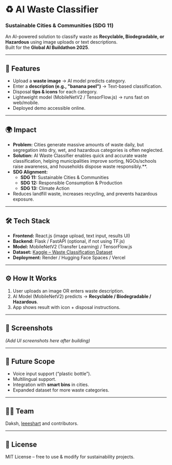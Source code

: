 # ♻️ AI Waste Classifier  
### Sustainable Cities & Communities (SDG 11)

An AI-powered solution to classify waste as **Recyclable, Biodegradable, or Hazardous** using image uploads or text descriptions.  
Built for the **Global AI Buildathon 2025**.  

---

## 🚀 Features
- Upload a **waste image** → AI model predicts category.  
- Enter a **description (e.g., "banana peel")** → Text-based classification.  
- Disposal **tips & icons** for each category.  
- Lightweight model (MobileNetV2 / TensorFlow.js) → runs fast on web/mobile.  
- Deployed demo accessible online.  

---

## 🌍 Impact
- **Problem:** Cities generate massive amounts of waste daily, but segregation into dry, wet, and hazardous categories is often neglected.  
- **Solution:** AI Waste Classifier enables quick and accurate waste classification, helping municipalities improve sorting, NGOs/schools raise awareness, and households dispose waste responsibly.**.  
- **SDG Alignment:**  
  - **SDG 11:** Sustainable Cities & Communities  
  - **SDG 12:** Responsible Consumption & Production  
  - **SDG 13:** Climate Action  
- Reduces landfill waste, increases recycling, and prevents hazardous exposure.  

---

## 🛠️ Tech Stack
- **Frontend:** React.js (image upload, text input, results UI)  
- **Backend:** Flask / FastAPI (optional, if not using TF.js)  
- **Model:** MobileNetV2 (Transfer Learning) / TensorFlow.js  
- **Dataset:** [Kaggle – Waste Classification Dataset](https://www.kaggle.com/datasets/techsash/waste-classification-data)  
- **Deployment:** Render / Hugging Face Spaces / Vercel  

---

## ⚙️ How It Works
1. User uploads an image OR enters waste description.  
2. AI Model (MobileNetV2) predicts → **Recyclable / Biodegradable / Hazardous**.  
3. App shows result with icon + disposal instructions.  

---

## 📸 Screenshots
*(Add UI screenshots here after building)*  

---

## 🔮 Future Scope
- Voice input support (“plastic bottle”).  
- Multilingual support.  
- Integration with **smart bins** in cities.  
- Expanded dataset for more waste categories.  

---

## 👨‍💻 Team
Daksh, [leeeshart](https://github.com/leeeshart) and contributors.

---

## 📜 License
MIT License – free to use & modify for sustainability projects.  

